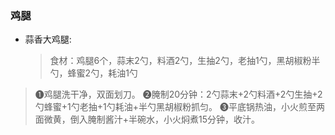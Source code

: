 
### 鸡腿

- 蒜香大鸡腿:
  > 食材：鸡腿6个，蒜末2勺，料酒2勺，生抽2勺，老抽1勺，黑胡椒粉半勺，蜂蜜2勺，耗油1勺
> ❶鸡腿洗干净，双面划刀。
> ❷腌制20分钟：2勺蒜末+2勺料酒+2勺生抽+2勺蜂蜜+1勺老抽+1勺耗油+半勺黑胡椒粉抓匀。
> ❸平底锅热油，小火煎至两面微黄，倒入腌制酱汁+半碗水，小火焖煮15分钟，收汁。

